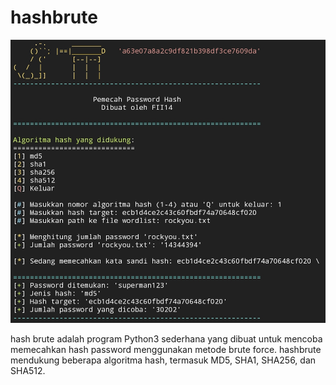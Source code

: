 # hashbrute

![](https://github.com/FII14/hashbrute/blob/main/Screenshot_2023-07-09-17-15-39-597-edit_com.termux.jpg)

hash brute adalah program Python3 sederhana yang dibuat untuk mencoba memecahkan hash password menggunakan metode brute force. hashbrute mendukung beberapa algoritma hash, termasuk MD5, SHA1, SHA256, dan SHA512.
